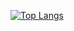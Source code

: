 [![Top Langs](https://github-readme-stats.vercel.app/api/top-langs/?username=ArshavineRoy)](https://github.com/ArshavineRoy/ArshavineRoy/edit/main/README.md)
